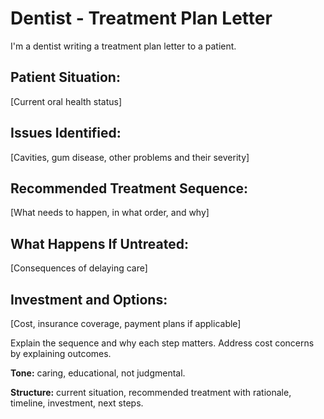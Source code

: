# Dentist - Treatment Plan Letter

I'm a dentist writing a treatment plan letter to a patient.

## Patient Situation:
[Current oral health status]

## Issues Identified:
[Cavities, gum disease, other problems and their severity]

## Recommended Treatment Sequence:
[What needs to happen, in what order, and why]

## What Happens If Untreated:
[Consequences of delaying care]

## Investment and Options:
[Cost, insurance coverage, payment plans if applicable]

Explain the sequence and why each step matters. Address cost concerns by explaining outcomes.

**Tone:** caring, educational, not judgmental.

**Structure:** current situation, recommended treatment with rationale, timeline, investment, next steps.
